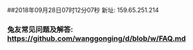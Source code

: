##2018年09月28日07时12分07秒 新址: 159.65.251.214
### 兔友常见问题及解答: https://github.com/wanggonging/d/blob/w/FAQ.md

